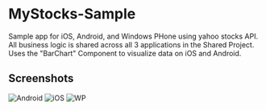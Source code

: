 MyStocks-Sample
===============

Sample app for iOS, Android, and Windows PHone using yahoo stocks API. All business logic is shared across all 3 applications in the Shared Project. Uses the "BarChart" Component to visualize data on iOS and Android.


## Screenshots

![Android](https://raw.githubusercontent.com/jamesmontemagno/MyStocks-Sample/master/Screenshots/Android.png)
![iOS](https://raw.githubusercontent.com/jamesmontemagno/MyStocks-Sample/master/Screenshots/iOS.png)
![WP](https://raw.githubusercontent.com/jamesmontemagno/MyStocks-Sample/master/Screenshots/WindowsPhone.PNG)


